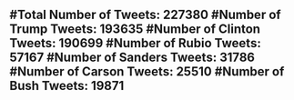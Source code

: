 #Total Number of Tweets: 227380 
#Number of Trump Tweets: 193635
#Number of Clinton Tweets: 190699
#Number of Rubio Tweets: 57167
#Number of Sanders Tweets: 31786
#Number of Carson Tweets: 25510
#Number of Bush Tweets: 19871
---
